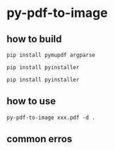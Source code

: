 # py-pdf-to-image

## how to build
```shell
pip install pymupdf argparse
```

```shell
pip install pyinstaller
```

```
pip install pyinstaller
```
## how to use
```shell
py-pdf-to-image xxx.pdf -d .
```

## common erros

